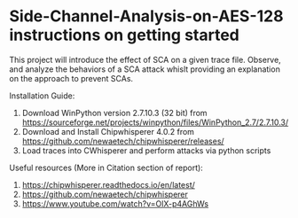 # Side-Channel-Analysis-on-AES-128 instructions on getting started 

This project will introduce the effect of SCA on a given trace file. Observe, and analyze the behaviors of a SCA attack whislt providing an explanation on the approach to prevent SCAs.

Installation Guide:
1. Download WinPython version 2.7.10.3 (32 bit) from https://sourceforge.net/projects/winpython/files/WinPython_2.7/2.7.10.3/ 
2. Download and Install Chipwhisperer 4.0.2 from https://github.com/newaetech/chipwhisperer/releases/
3. Load traces into CWhisperer and perform attacks via python scripts

Useful resources (More in Citation section of report): 
1. https://chipwhisperer.readthedocs.io/en/latest/ 
2. https://github.com/newaetech/chipwhisperer 
3. https://www.youtube.com/watch?v=OlX-p4AGhWs
